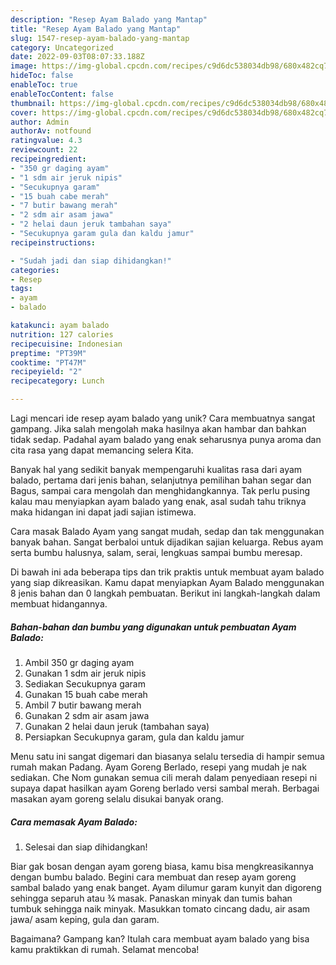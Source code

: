 ```yaml
---
description: "Resep Ayam Balado yang Mantap"
title: "Resep Ayam Balado yang Mantap"
slug: 1547-resep-ayam-balado-yang-mantap
category: Uncategorized
date: 2022-09-03T08:07:33.188Z
image: https://img-global.cpcdn.com/recipes/c9d6dc538034db98/680x482cq70/ayam-balado-foto-resep-utama.jpg
hideToc: false
enableToc: true
enableTocContent: false
thumbnail: https://img-global.cpcdn.com/recipes/c9d6dc538034db98/680x482cq70/ayam-balado-foto-resep-utama.jpg
cover: https://img-global.cpcdn.com/recipes/c9d6dc538034db98/680x482cq70/ayam-balado-foto-resep-utama.jpg
author: Admin
authorAv: notfound
ratingvalue: 4.3
reviewcount: 22
recipeingredient:
- "350 gr daging ayam"
- "1 sdm air jeruk nipis"
- "Secukupnya garam"
- "15 buah cabe merah"
- "7 butir bawang merah"
- "2 sdm air asam jawa"
- "2 helai daun jeruk tambahan saya"
- "Secukupnya garam gula dan kaldu jamur"
recipeinstructions:

- "Sudah jadi dan siap dihidangkan!"
categories:
- Resep
tags:
- ayam
- balado

katakunci: ayam balado 
nutrition: 127 calories
recipecuisine: Indonesian
preptime: "PT39M"
cooktime: "PT47M"
recipeyield: "2"
recipecategory: Lunch

---
```





Lagi mencari ide resep ayam balado yang unik? Cara membuatnya sangat gampang. Jika salah mengolah maka hasilnya akan hambar dan bahkan tidak sedap. Padahal ayam balado yang enak seharusnya punya aroma dan cita rasa yang dapat memancing selera Kita.





Banyak hal yang sedikit banyak mempengaruhi kualitas rasa dari ayam balado, pertama dari jenis bahan, selanjutnya pemilihan bahan segar dan Bagus, sampai cara mengolah dan menghidangkannya. Tak perlu pusing kalau mau menyiapkan ayam balado yang enak,      asal sudah tahu triknya maka hidangan ini dapat jadi sajian istimewa.














Cara masak Balado Ayam yang sangat mudah, sedap dan tak menggunakan banyak bahan. Sangat berbaloi untuk dijadikan sajian keluarga. Rebus ayam serta bumbu halusnya, salam, serai, lengkuas sampai bumbu meresap.






Di bawah ini ada beberapa tips dan trik praktis untuk membuat ayam balado yang siap dikreasikan. Kamu dapat menyiapkan Ayam Balado menggunakan 8 jenis bahan dan 0 langkah pembuatan. Berikut ini langkah-langkah dalam membuat hidangannya.

<!--inarticleads1-->

##### Bahan-bahan dan bumbu yang digunakan untuk pembuatan Ayam Balado:

1. Ambil 350 gr daging ayam
1. Gunakan 1 sdm air jeruk nipis
1. Sediakan Secukupnya garam
1. Gunakan 15 buah cabe merah
1. Ambil 7 butir bawang merah
1. Gunakan 2 sdm air asam jawa
1. Gunakan 2 helai daun jeruk (tambahan saya)
1. Persiapkan Secukupnya garam, gula dan kaldu jamur


Menu satu ini sangat digemari dan biasanya selalu tersedia di hampir semua rumah makan Padang. Ayam Goreng Berlado, resepi yang mudah je nak sediakan. Che Nom gunakan semua cili merah dalam penyediaan resepi ni supaya dapat hasilkan ayam Goreng berlado versi sambal merah. Berbagai masakan ayam goreng selalu disukai banyak orang. 

<!--inarticleads2-->

##### Cara memasak Ayam Balado:


1. Selesai dan siap dihidangkan!

Biar gak bosan dengan ayam goreng biasa, kamu bisa mengkreasikannya dengan bumbu balado. Begini cara membuat dan resep ayam goreng sambal balado yang enak banget. Ayam dilumur garam kunyit dan digoreng sehingga separuh atau ¾ masak. Panaskan minyak dan tumis bahan tumbuk sehingga naik minyak. Masukkan tomato cincang dadu, air asam jawa/ asam keping, gula dan garam. 

Bagaimana? Gampang kan? Itulah cara membuat ayam balado yang bisa kamu praktikkan di rumah. Selamat mencoba!
